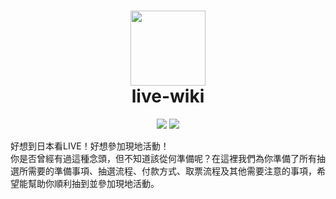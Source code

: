 <h1 align="center">
    <img width="120" height="120" src="https://cdnjs.cloudflare.com/ajax/libs/twemoji/14.0.2/svg/1f4d6.svg" alt=""><br>
    live-wiki
</h1>

<p align="center">
    <img src="https://img.shields.io/github/license/canaria3406/live-wiki?style=flat-square">
    <img src="https://img.shields.io/github/stars/canaria3406/live-wiki?style=flat-square">
</p>

好想到日本看LIVE！好想參加現地活動！  
你是否曾經有過這種念頭，但不知道該從何準備呢？在這裡我們為你準備了所有抽選所需要的準備事項、抽選流程、付款方式、取票流程及其他需要注意的事項，希望能幫助你順利抽到並參加現地活動。

